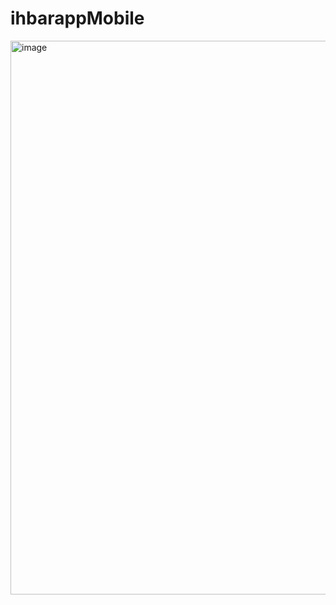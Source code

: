 # ihbarappMobile

<img width="886" alt="image" src="https://user-images.githubusercontent.com/38477440/201581515-9ad8f2a6-2994-4f29-981d-fcf60c0ad9d9.png">
